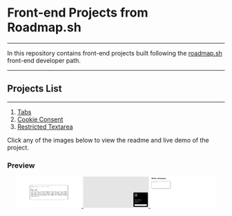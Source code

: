 # Front-end Projects from Roadmap.sh

---

In this repository contains front-end projects built following the [roadmap.sh](https://roadmap.sh/frontend) front-end developer path.

---

## Projects List

---

1. [Tabs](/Frontend/1-Tabs/)  
2. [Cookie Consent](/Frontend/2-Cookie-Consent/)  
3. [Restricted Textarea](/Frontend/3-Restricted-Textarea/)  

Click any of the images below to view the readme and live demo of the project.

### Preview
<div align="center">
  <a href="/Frontend/1-Tabs/">
    <img src="assets/tabs-preview.jpg" alt="Tabs Project" width="30%">
  </a>
  <a href="/Frontend/2-Cookie-Consent/">
    <img src="assets/cookie-preview.jpg" alt="Cookie Consent Project" width="30%">
  </a>
  <a href="/Frontend/3-Restricted-Textarea/">
    <img src="assets/textarea-preview.jpg" alt="Restricted Textarea Project" width="30%">
  </a>
</div>